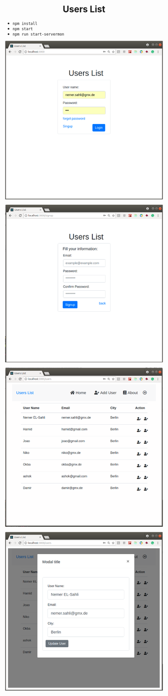 <div align="center">
  <h1>Users List</h1>
</div>

- `npm install`
- `npm start`
- `npm run start-servermon`

![Login](https://github.com/NemerSahli/users_list/blob/master/public/images/users-list-login.png)

![Login](https://github.com/NemerSahli/users_list/blob/master/public/images/users-list-signup.png)

![Login](https://github.com/NemerSahli/users_list/blob/master/public/images/users-list-home.png)

![Login](https://github.com/NemerSahli/users_list/blob/master/public/images/users-list-update.png)

